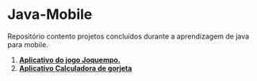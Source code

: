 # Java-Mobile
Repositório contento projetos concluídos durante a aprendizagem de java para mobile.

1. **[Aplicativo do jogo Joquempo.](https://github.com/rafaelrodrigopa/Java-Mobile/tree/master/AppJoquempo)**
2. **[Aplicativo Calculadora de gorjeta](https://github.com/rafaelrodrigopa/Java-Mobile/tree/master/CalculadoradeGorjeta)**
